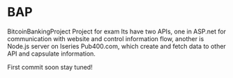 # BAP
BitcoinBankingProject
Project for exam 
Its have two APIs, one in ASP.net for communication with website and control information flow,
another is Node.js server on Iseries Pub400.com, which create and fetch data to other API and capsulate 
information.

First commit soon stay tuned!
